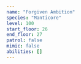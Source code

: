 ```yaml
---
name: "Forgiven Ambition"
species: "Manticore"
level: 100
start_floor: 26
end_floor: 27
patrol: false
mimic: false
abilities: []
---
```

